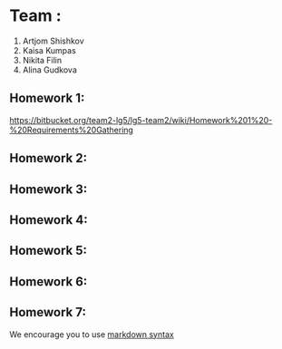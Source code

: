 # Team <write your team name here>:
1. Artjom Shishkov
2. Kaisa Kumpas
3. Nikita Filin
4. Alina Gudkova

## Homework 1:
https://bitbucket.org/team2-lg5/lg5-team2/wiki/Homework%201%20-%20Requirements%20Gathering 

## Homework 2:
<Links to the solution>

## Homework 3:
<Links to the solution>

## Homework 4:
<Links to the solution>

## Homework 5:
<Links to the solution>

## Homework 6:
<Links to the solution>

## Homework 7:
<Links to the solution>

We encourage you to use [markdown syntax](https://confluence.atlassian.com/bitbucketserver/markdown-syntax-guide-776639995.html)